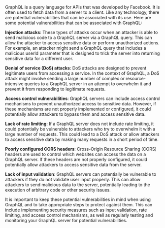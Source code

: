 GraphQL is a query language for APIs that was developed by Facebook. It is often used to fetch data from a server to a client. Like any technology, there are potential vulnerabilities that can be associated with its use. Here are some potential vulnerabilities that can be associated with GraphQL:

**Injection attacks**: These types of attacks occur when an attacker is able to send malicious code to a GraphQL server via a GraphQL query. This can allow the attacker to access sensitive data or perform unauthorized actions. For example, an attacker might send a GraphQL query that includes a malicious userId parameter that is designed to trick the server into returning sensitive data for a different user.

**Denial of service (DoS) attacks**: DoS attacks are designed to prevent legitimate users from accessing a service. In the context of GraphQL, a DoS attack might involve sending a large number of complex or resource-intensive queries to a GraphQL server in an attempt to overwhelm it and prevent it from responding to legitimate requests.

**Access control vulnerabilities**: GraphQL servers can include access control mechanisms to prevent unauthorized access to sensitive data. However, if these mechanisms are not properly implemented or configured, it could potentially allow attackers to bypass them and access sensitive data.

**Lack of rate limiting**: If a GraphQL server does not include rate limiting, it could potentially be vulnerable to attackers who try to overwhelm it with a large number of requests. This could lead to a DoS attack or allow attackers to access sensitive data by making many requests in a short period of time.

**Poorly configured CORS headers**: Cross-Origin Resource Sharing (CORS) headers are used to control which websites can access the data on a GraphQL server. If these headers are not properly configured, it could potentially allow attackers to access sensitive data from the server.

**Lack of input validation**: GraphQL servers can potentially be vulnerable to attackers if they do not validate user input properly. This can allow attackers to send malicious data to the server, potentially leading to the execution of arbitrary code or other security issues.

It is important to keep these potential vulnerabilities in mind when using GraphQL and to take appropriate steps to protect against them. This can include implementing security measures such as input validation, rate limiting, and access control mechanisms, as well as regularly testing and monitoring your GraphQL server for potential vulnerabilities.
